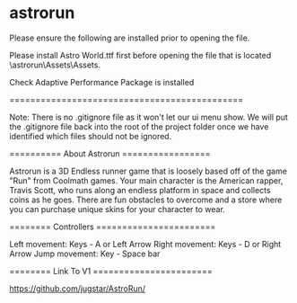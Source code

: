 # astrorun

Please ensure the following are installed prior to opening the file.

Please install Astro World.ttf first before opening the file that is located \astrorun\Assets\Assets.

Check Adaptive Performance Package is installed


=============================================

Note: There is no .gitignore file as it won't let our ui menu show. We will put the .gitignore file back into the root of the project folder once we have identified which files should not be ignored.

========== About Astrorun =================

Astrorun is a 3D Endless runner game that is loosely based off of the game "Run" from Coolmath games. 
Your main character is the American rapper, Travis Scott, who runs along an endless platform in space and collects coins as he goes. There are fun obstacles to overcome and a store where you can purchase unique skins for your character to wear. 

======== Controllers =======================

Left movement: Keys - A or Left Arrow
Right movement: Keys - D or Right Arrow
Jump movement: Key - Space bar

======== Link To V1 =======================

https://github.com/jugstar/AstroRun/
